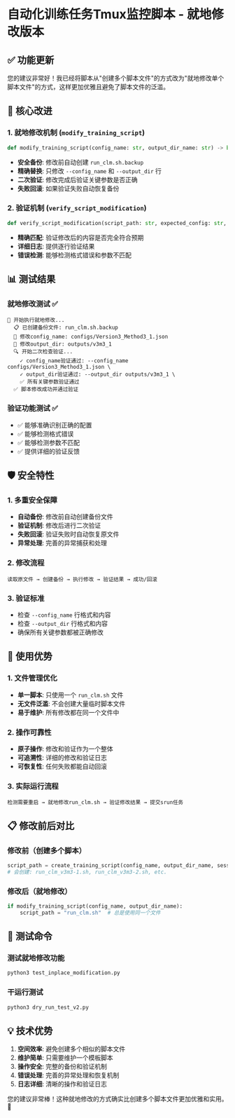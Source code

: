 # 自动化训练任务Tmux监控脚本 - 就地修改版本

## ✅ 功能更新

您的建议非常好！我已经将脚本从"创建多个脚本文件"的方式改为"就地修改单个脚本文件"的方式，这样更加优雅且避免了脚本文件的泛滥。

## 🔧 核心改进

### 1. 就地修改机制 (`modify_training_script`)
```python
def modify_training_script(config_name: str, output_dir_name: str) -> bool:
```
- **安全备份**: 修改前自动创建 `run_clm.sh.backup`
- **精确替换**: 只修改 `--config_name` 和 `--output_dir` 行
- **二次验证**: 修改完成后验证关键参数是否正确
- **失败回滚**: 如果验证失败自动恢复备份

### 2. 验证机制 (`verify_script_modification`)
```python
def verify_script_modification(script_path: str, expected_config: str, expected_output: str) -> bool:
```
- **精确匹配**: 验证修改后的内容是否完全符合预期
- **详细日志**: 提供逐行验证结果
- **错误检测**: 能够检测格式错误和参数不匹配

## 📊 测试结果

### 就地修改测试 ✅
```
🔧 开始执行就地修改...
  📋 已创建备份文件: run_clm.sh.backup
  🔧 修改config_name: configs/Version3_Method3_1.json
  🔧 修改output_dir: outputs/v3m3_1
  🔍 开始二次检查验证...
    ✓ config_name验证通过: --config_name configs/Version3_Method3_1.json \
    ✓ output_dir验证通过: --output_dir outputs/v3m3_1 \
    ✅ 所有关键参数验证通过
  ✅ 脚本修改成功并通过验证
```

### 验证功能测试 ✅
- ✅ 能够准确识别正确的配置
- ✅ 能够检测格式错误
- ✅ 能够检测参数不匹配
- ✅ 提供详细的验证反馈

## 🛡️ 安全特性

### 1. 多重安全保障
- **自动备份**: 修改前自动创建备份文件
- **验证机制**: 修改后进行二次验证
- **失败回滚**: 验证失败时自动恢复原文件
- **异常处理**: 完善的异常捕获和处理

### 2. 修改流程
```
读取原文件 → 创建备份 → 执行修改 → 验证结果 → 成功/回滚
```

### 3. 验证标准
- 检查 `--config_name` 行格式和内容
- 检查 `--output_dir` 行格式和内容
- 确保所有关键参数都被正确修改

## 🚀 使用优势

### 1. 文件管理优化
- **单一脚本**: 只使用一个 `run_clm.sh` 文件
- **无文件泛滥**: 不会创建大量临时脚本文件
- **易于维护**: 所有修改都在同一个文件中

### 2. 操作可靠性
- **原子操作**: 修改和验证作为一个整体
- **可追溯性**: 详细的修改和验证日志
- **可恢复性**: 任何失败都能自动回滚

### 3. 实际运行流程
```
检测需要重启 → 就地修改run_clm.sh → 验证修改结果 → 提交srun任务
```

## 📋 修改前后对比

### 修改前（创建多个脚本）
```python
script_path = create_training_script(config_name, output_dir_name, session_name)
# 会创建: run_clm_v3m3-1.sh, run_clm_v3m3-2.sh, etc.
```

### 修改后（就地修改）
```python
if modify_training_script(config_name, output_dir_name):
    script_path = "run_clm.sh"  # 总是使用同一个文件
```

## 🧪 测试命令

### 测试就地修改功能
```bash
python3 test_inplace_modification.py
```

### 干运行测试
```bash
python3 dry_run_test_v2.py
```

## 💡 技术优势

1. **空间效率**: 避免创建多个相似的脚本文件
2. **维护简单**: 只需要维护一个模板脚本
3. **操作安全**: 完整的备份和验证机制
4. **错误处理**: 完善的异常处理和恢复机制
5. **日志详细**: 清晰的操作和验证日志

您的建议非常棒！这种就地修改的方式确实比创建多个脚本文件更加优雅和实用。🎉
